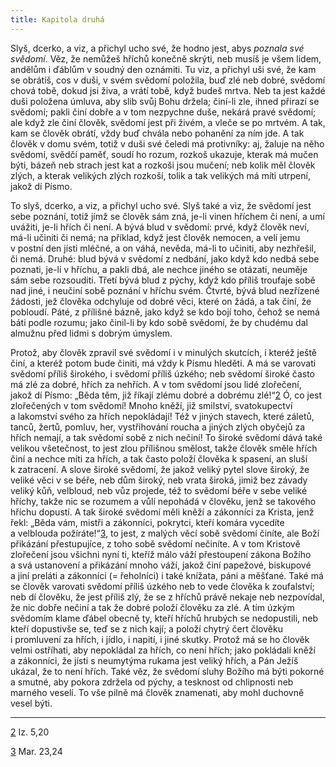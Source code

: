 ```yaml
---
title: Kapitola druhá
---
```


Slyš, dcerko, a viz, a přichyl ucho své, že hodno jest, abys _poznala své svědomí_. Věz, že nemůžeš hříchů konečně skrýti, neb musíš je všem lidem, andělům i ďáblům v soudný den oznámiti. Tu viz, a přichyl uši své, že kam se obrátíš, cos v duši, v svém svědomí položila, buď zlé neb dobré, svědomí chová tobě, dokud jsi živa, a vrátí tobě, když budeš mrtva. Neb ta jest každé duši položena úmluva, aby slib svůj Bohu držela; činí-li zle, ihned přirazí se svědomí; pakli činí dobře a v tom nezpychne duše, nekárá pravé svědomí; ale když zle činí člověk, svědomí jest při živém, a vleče se po mrtvém. A tak, kam se člověk obrátí, vždy buď chvála nebo pohanění za ním jde. A tak člověk v domu svém, totiž v duši své čeledi má protivníky: aj, žaluje na něho svědomí, svědčí paměť, soudí ho rozum, rozkoš ukazuje, kterak má mučen býti, bázeň neb strach jest kat a rozkoši jsou mučení; neb kolik měl člověk zlých, a kterak velikých zlých rozkoší, tolik a tak velikých má míti utrpení, jakož dí Písmo.

To slyš, dcerko, a viz, a přichyl ucho své. Slyš také a viz, že svědomí jest sebe poznání, totiž jímž se člověk sám zná, je-li vinen hříchem či není, a umí uvážiti, je-li hřích či není. A bývá blud v svědomí: prvé, když člověk neví, má-li učiniti či nemá; na příklad, když jest člověk nemocen, a velí jemu v postní den jísti mléčné, a on váhá, nevěda, má-li to učiniti, aby nezhřešil, či nemá. Druhé: blud bývá v svědomí z nedbání, jako když kdo nedbá sebe poznati, je-li v hříchu, a pakli dbá, ale nechce jiného se otázati, neuměje sám sebe rozsouditi. Třetí bývá blud z pýchy, když kdo příliš troufaje sobě nad jiné, i neučiní sobě poznání v hříchu svém. Čtvrté, bývá blud nezřízené žádosti, jež člověka odchyluje od dobré věci, které on žádá, a tak činí, že pobloudí. Páté, z přílišné bázně, jako když se kdo bojí toho, čehož se nemá báti podle rozumu; jako činil-li by kdo sobě svědomí, že by chudému dal almužnu před lidmi s dobrým úmyslem.

Protož, aby člověk zpravil své svědomí i v minulých skutcích, i kteréž ještě činí, a kteréž potom bude činiti, má vždy k Písmu hleděti. A má se varovati svědomí příliš širokého, i svědomí příliš úzkého; neb svědomí široké často má zlé za dobré, hřích za nehřích. A v tom svědomí jsou lidé zlořečení, jakož dí Písmo: „Běda těm, již říkají zlému dobré a dobrému zlé!“[2](../Text/dcerka_007.xhtml#footnote-002) Ó, co jest zlořečených v tom svědomí! Mnoho kněží, již smilství, svatokupectví a lakomství svého za hřích nepokládají! Též v jiných stavech, které záletů, tanců, žertů, pomluv, her, vystřihování roucha a jiných zlých obyčejů za hřích nemají, a tak svědomí sobě z nich nečiní! To široké svědomí dává také velikou všetečnost, to jest zlou přílišnou smělost, takže člověk směle hřích činí a nechce míti za hřích, a tak často položí člověka k spasení, an sluší k zatracení. A slove široké svědomí, že jakož veliký pytel slove široký, že veliké věci v se béře, neb dům široký, neb vrata široká, jimiž bez závady veliký kůň, velbloud, neb vůz projede, též to svědomí béře v sebe veliké hříchy, takže nic se rozumem a vůlí nepohádá v člověku, jenž se takového hříchu dopustí. A tak široké svědomí měli kněží a zákonníci za Krista, jenž řekl: „Běda vám, mistři a zákonníci, pokrytci, kteří komára vycedíte a velblouda požíráte!“[3](../Text/dcerka_007.xhtml#footnote-001), to jest, z malých věcí sobě svědomí činíte, ale Boží přikázání přestupujíce, z toho sobě svědomí nečiníte. A v tom Kristově zlořečení jsou všichni nyní ti, kteříž málo váží přestoupení zákona Božího a svá ustanovení a přikázání mnoho váží, jakož činí papežové, biskupové a jiní preláti a zákonníci (= řeholníci) i také knížata, páni a měšťané. Také má se člověk varovati svědomí příliš úzkého neb to vede člověka k zoufalství; neb dí člověku, že jest příliš zlý, že se z hříchů právě nekaje neb nezpovídal, že nic dobře nečiní a tak že dobré položí člověku za zlé. A tím úzkým svědomím klame ďábel obecně ty, kteří hříchů hrubých se nedopustili, neb kteří dopustivše se, teď se z nich kají; a položí chytrý čert člověku i promluvení za hřích, i jídlo, i napití, i jiné skutky. Protož má se ho člověk velmi ostříhati, aby nepokládal za hřích, co není hřích; jako pokládali kněží a zákonníci, že jísti s neumytýma rukama jest veliký hřích, a Pán Ježíš ukázal, že to není hřích. Také věz, že svědomí sluhy Božího má býti pokorné a smutné, aby pokora zdržela od pýchy, a tesknost od chlipnosti neb marného veselí. To vše pilně má člověk znamenati, aby mohl duchovně vesel býti.

* * *

[2](../Text/dcerka_007.xhtml#footnote-002-backlink) Iz. 5,20

[3](../Text/dcerka_007.xhtml#footnote-001-backlink) Mar. 23,24
